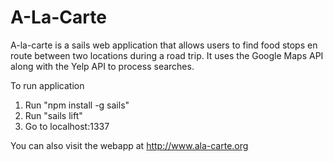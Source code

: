 # A-La-Carte
A-la-carte is a sails web application that allows users to find food stops en route between two locations during a road trip. It uses the Google Maps API along with the Yelp API to process searches.

To run application
1) Run "npm install -g sails"
2) Run "sails lift"
3) Go to localhost:1337

You can also visit the webapp at http://www.ala-carte.org
